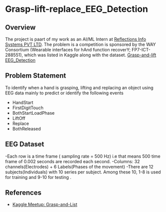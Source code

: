 # Grasp-lift-replace_EEG_Detection
## Overview
The project is paart of my work as an AI/ML Intern at [Reflections Info Systems PVT LTD](https://reflectionsglobal.com/).
The problem is a  competition is sponsored by the WAY Consortium (Wearable interfaces for hAnd function recoverY; FP7-ICT-288551), which was listed in Kaggle along with the dataset. [Grasp-and-lift EEG_Detection](https://www.kaggle.com/c/grasp-and-lift-eeg-detection)

## Problem Statement
To identify when a hand is grasping, lifting and replacing an object using EEG data mainly to predict or identify the following events
- HandStart
- FirstDigitTouch
- BothStartLoadPhase
- LiftOff
- Replace
- BothReleased
## EEG Dataset
-Each row is a time frame ( sampling rate = 500 Hz) i.e that means 500 time frame of 0.002 seconds are recorded each second.
-Columns: 32 channels(Electrodes) + 6 Labels(Phases of the movement)
-There are 12 subjects(Individuals) with 10 series per subject. Among these 10, 1-8 is used for training and 9-10 for testing .

## References
- [Kaggle Meetup: Grasp-and-List](https://www.youtube.com/watch?v=hjJ4eJ72aUQ&t=3247s)
